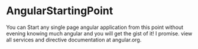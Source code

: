 # AngularStartingPoint
You can Start any single page angular application from this point without evening knowing much angular and you will get the gist of it! I promise. view all services and directive documentation at angular.org.
